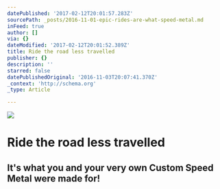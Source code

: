 ```yaml
---
datePublished: '2017-02-12T20:01:57.283Z'
sourcePath: _posts/2016-11-01-epic-rides-are-what-speed-metal.md
inFeed: true
author: []
via: {}
dateModified: '2017-02-12T20:01:52.389Z'
title: Ride the road less travelled
publisher: {}
description: ''
starred: false
datePublishedOriginal: '2016-11-03T20:07:41.370Z'
_context: 'http://schema.org'
_type: Article

---
```

![](https://the-grid-user-content.s3-us-west-2.amazonaws.com/0713fa48-d3ef-4a42-91b4-88e77a592a4b.jpg)

# Ride the road less travelled

## It's what you and your very own Custom Speed Metal were made for!